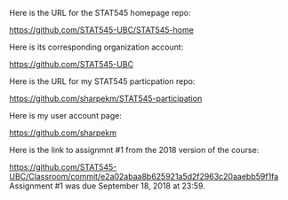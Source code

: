 Here is the URL for the STAT545 homepage repo:

https://github.com/STAT545-UBC/STAT545-home

Here is its corresponding organization account:

https://github.com/STAT545-UBC

Here is the URL for my STAT545 particpation repo:

https://github.com/sharpekm/STAT545-participation

Here is my user account page: 

https://github.com/sharpekm

Here is the link to assignmnt #1 from the 2018 version of the course:

https://github.com/STAT545-UBC/Classroom/commit/e2a02abaa8b625921a5d2f2963c20aaebb59f1fa
Assignment #1 was due September 18, 2018 at 23:59.
